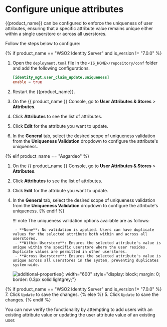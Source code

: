 # Configure unique attributes

{{product_name}} can be configured to enforce the uniqueness of user attributes, ensuring that a specific attribute
value remains unique either within a single userstore or across all userstores.

Follow the steps below to configure:

{% if product_name == "WSO2 Identity Server" and is_version != "7.0.0" %}
1. Open the `deployment.toml` file in the `<IS_HOME>/repository/conf` folder and add the following configurations.

    ```toml
    [identity_mgt.user_claim_update.uniqueness]
    enable = true
    ```

2. Restart the {{product_name}}.
3. On the {{ product_name }} Console, go to **User Attributes & Stores** > **Attributes**.
4. Click **Attributes** to see the list of attributes.
5. Click **Edit** for the attribute you want to update.
6. In the **General** tab, select the desired scope of uniqueness validation from the **Uniqueness Validation**
dropdown to configure the attribute's uniqueness.

{% elif product_name == "Asgardeo" %}
1. On the {{ product_name }} Console, go to **User Attributes & Stores** > **Attributes**.
2. Click **Attributes** to see the list of attributes.
3. Click **Edit** for the attribute you want to update.
4. In the **General** tab, select the desired scope of uniqueness validation from the **Uniqueness Validation**
dropdown to configure the attribute's uniqueness.
{% endif %}

    !!! note
        The uniqueness validation options available are as follows:

        - **None**: No validation is applied. Users can have duplicate values for the selected attribute both within and across all userstores.
        - **Within Userstore**: Ensures the selected attribute's value is unique within the specific userstore where the user resides. Duplicate values are permitted in other userstores.
        - **Across Userstore**: Ensures the selected attribute's value is unique across all userstores in the system, preventing duplicates system-wide.

    ![additional-properties]({{base_path}}/assets/img/guides/users/configure-attribute-uniqueness-validation.png){: width="600" style="display: block; margin: 0; border: 0.3px solid lightgrey;"}

{% if product_name == "WSO2 Identity Server" and is_version != "7.0.0" %}
7. Click `Update` to save the changes.
{% else %}
5. Click `Update` to save the changes.
{% endif %}

You can now verify the functionality by attempting to add users with an existing attribute value or updating the user attribute value of an existing user.